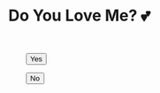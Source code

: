 <!DOCTYPE html>

<html lang="en">

<head>

    <meta charset="UTF-8">

    <meta name="viewport" content="width=device-width, initial-scale=1.0">

    <title>Attention please give answer</title>

    <style>

        body {

            font-family: Arial, sans-serif;

            text-align: center;

            background-color: #fafafa;

            margin: 0;

            padding: 0;

        }

        .container {

            width: 80%;

            margin: 40px auto;

            background-color: #f0f0f0;

            padding: 20px;

            border: 1px solid #ddd;

            border-radius: 10px;

            box-shadow: 0 0 10px rgba(0, 0, 0, 0.1);

        }

        .button {

            background-color: #4CAF50;

            color: #fff;

            padding: 10px 20px;

            border: none;

            border-radius: 5px;

            cursor: pointer;

            margin: 10px;

        }

        .button:hover {

            background-color: #3e8e41;

        }

        h1 {

            font-size: 24px;

            color: #333;

        }

        p {

            font-size: 18px;

            color: #555;

        }

        #answer {

            margin-top: 20px;

            font-size: 20px;

            color: #007BFF;

        }

    </style>

</head>

<body>

    <div class="container">

        <h1>Do You Love Me? 💕</h1>

        <p id="question"></p>

        <button id="yes" class="button">Yes</button>

        <button id="no" class="button">No</button>

        <p id="answer"></p>

    </div>

    <script>

        let question = document.getElementById("question");

        let yesButton = document.getElementById("yes");

        let noButton = document.getElementById("no");

        let answer = document.getElementById("answer");

        let questions = [

            "Do you love me? 💕",

            "Aise bhi kya baat hain kah do ji ? ❤️",

            "Are bol do haa usme kya sochna ? 😍"

        ];

        let currentQuestion = 0;

        question.innerHTML = questions[currentQuestion];

        yesButton.addEventListener("click", function() {

            answer.innerHTML = "Thanks! 😊 Mein janta hi tha musti ji aap karti ho 😅🥰";

        });

        noButton.addEventListener("click", function() {

            currentQuestion++;

            if (currentQuestion >= questions.length) {

                currentQuestion = 0;

            }

            question.innerHTML = questions[currentQuestion];

            answer.innerHTML = "";

        });

    </script>

</body>

</html>


